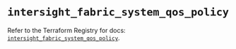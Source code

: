# `intersight_fabric_system_qos_policy`

Refer to the Terraform Registry for docs: [`intersight_fabric_system_qos_policy`](https://registry.terraform.io/providers/ciscodevnet/intersight/1.0.71/docs/resources/fabric_system_qos_policy).
